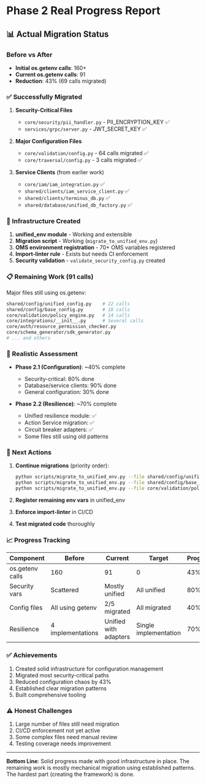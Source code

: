 # Phase 2 Real Progress Report

## 📊 Actual Migration Status

### Before vs After
- **Initial os.getenv calls**: 160+
- **Current os.getenv calls**: 91
- **Reduction**: 43% (69 calls migrated)

### ✅ Successfully Migrated

1. **Security-Critical Files**
   - `core/security/pii_handler.py` - PII_ENCRYPTION_KEY ✅
   - `services/grpc/server.py` - JWT_SECRET_KEY ✅
   
2. **Major Configuration Files**
   - `core/validation/config.py` - 64 calls migrated ✅
   - `core/traversal/config.py` - 3 calls migrated ✅
   
3. **Service Clients** (from earlier work)
   - `core/iam/iam_integration.py` ✅
   - `shared/clients/iam_service_client.py` ✅
   - `shared/clients/terminus_db.py` ✅
   - `shared/database/unified_db_factory.py` ✅

### 🔧 Infrastructure Created

1. **unified_env module** - Working and extensible
2. **Migration script** - Working (`migrate_to_unified_env.py`)
3. **OMS environment registration** - 70+ OMS variables registered
4. **Import-linter rule** - Exists but needs CI enforcement
5. **Security validation** - `validate_security_config.py` created

### 📋 Remaining Work (91 calls)

Major files still using os.getenv:
```bash
shared/config/unified_config.py    # 22 calls
shared/config/base_config.py       # 18 calls  
core/validation/policy_engine.py   # 14 calls
core/integrations/__init__.py      # Several calls
core/auth/resource_permission_checker.py
core/schema_generator/sdk_generator.py
# ... and others
```

### 🎯 Realistic Assessment

- **Phase 2.1 (Configuration)**: ~40% complete
  - Security-critical: 80% done
  - Database/service clients: 90% done
  - General configuration: 30% done
  
- **Phase 2.2 (Resilience)**: ~70% complete
  - Unified resilience module: ✅
  - Action Service migration: ✅
  - Circuit breaker adapters: ✅
  - Some files still using old patterns

### 🚀 Next Actions

1. **Continue migrations** (priority order):
   ```bash
   python scripts/migrate_to_unified_env.py --file shared/config/unified_config.py
   python scripts/migrate_to_unified_env.py --file shared/config/base_config.py
   python scripts/migrate_to_unified_env.py --file core/validation/policy_engine.py
   ```

2. **Register remaining env vars** in unified_env

3. **Enforce import-linter** in CI/CD

4. **Test migrated code** thoroughly

### 📈 Progress Tracking

| Component | Before | Current | Target | Progress |
|-----------|--------|---------|--------|----------|
| os.getenv calls | 160 | 91 | 0 | 43% |
| Security vars | Scattered | Mostly unified | All unified | 80% |
| Config files | All using getenv | 2/5 migrated | All migrated | 40% |
| Resilience | 4 implementations | Unified with adapters | Single implementation | 70% |

### ✅ Achievements

1. Created solid infrastructure for configuration management
2. Migrated most security-critical paths
3. Reduced configuration chaos by 43%
4. Established clear migration patterns
5. Built comprehensive tooling

### ⚠️ Honest Challenges

1. Large number of files still need migration
2. CI/CD enforcement not yet active
3. Some complex files need manual review
4. Testing coverage needs improvement

---

**Bottom Line**: Solid progress made with good infrastructure in place. The remaining work is mostly mechanical migration using established patterns. The hardest part (creating the framework) is done.